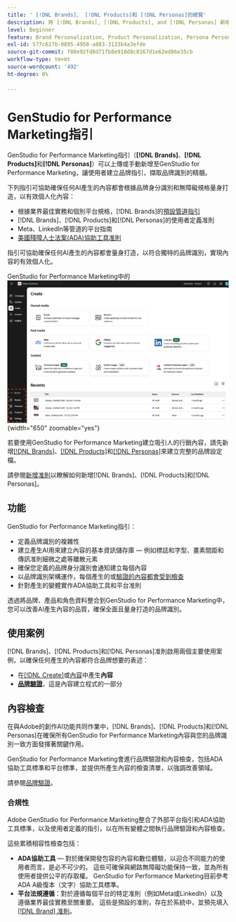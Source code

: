 ```yaml
---
title: ' [!DNL Brands]、 [!DNL Products]和 [!DNL Personas]的總覽'
description: 將 [!DNL Brands], [!DNL Products], and [!DNL Personas] 新增至GenStudio for Performance Marketing以建立完整的品牌描述檔，其中包含品牌代表的各個層面。
level: Beginner
feature: Brand Personalization, Product Personalization, Persona Personalization, Variant Generation, Generative AI
exl-id: 577c627b-0895-4958-a883-3133b4a3efde
source-git-commit: f08e92fd8d71fb8e918d8c8167d1e62ed86e35cb
workflow-type: tm+mt
source-wordcount: '492'
ht-degree: 0%

---
```


# GenStudio for Performance Marketing指引

GenStudio for Performance Marketing指引（**[!DNL Brands]**、**[!DNL Products]**&#x200B;和&#x200B;**[!DNL Personas]**）可以上傳或手動新增至GenStudio for Performance Marketing，讓使用者建立品牌指引，擷取品牌識別的精髓。

下列指引可協助確保任何AI產生的內容都會根據品牌身分識別和無障礙規格量身打造，以有效個人化內容：

* 根據業界最佳實務和個別平台規格，[!DNL Brands]的[預設管道指引](/help/user-guide/guidelines/brands.md#default-channel-guidelines)
* [!DNL Brands]、[!DNL Products]和[!DNL Personas]的使用者定義准則
* Meta、LinkedIn等管道的平台指南
* [美國殘障人士法案(ADA)協助工具准則](#compliance)

指引可協助確保任何AI產生的內容都會量身打造，以符合獨特的品牌識別，實現內容的有效個人化。

GenStudio for Performance Marketing中的![指導方針](/help/assets/guidelines.png){width="650" zoomable="yes"}

若要使用GenStudio for Performance Marketing建立吸引人的行銷內容，請先新增[[!DNL Brands]](/help/user-guide/guidelines/brands.md)、[[!DNL Products]](/help/user-guide/guidelines/products.md)和[[!DNL Personas]](/help/user-guide/guidelines/personas.md)來建立完整的品牌設定檔。

請參閱[新增准則](/help/user-guide/guidelines/add-guidelines.md)以瞭解如何新增[!DNL Brands]、[!DNL Products]和[!DNL Personas]。

## 功能

GenStudio for Performance Marketing指引：

* 定義品牌識別的複雜性
* 建立產生AI用來建立內容的基本資訊儲存庫 — 例如標誌和字型、畫素間距和傳訊准則細微之處等離散元素
* 確保您定義的品牌身分識別會通知建立每個內容
* 以品牌識別架構運作，每個產生的或[驗證的內容都會受到檢查](#brand-validation)
* 針對產生的變體實作ADA協助工具和平台准則

透過將品牌、產品和角色資料整合到GenStudio for Performance Marketing中，您可以改善AI產生內容的品質，確保全面且量身打造的品牌識別。

## 使用案例

[!DNL Brands]、[!DNL Products]和[!DNL Personas]准則啟用兩個主要使用案例，以確保任何產生的內容都符合品牌想要的表述：

* 在[[!DNL Create]](/help/user-guide/create/overview.md)或[內容](/help/user-guide/content/overview.md)中產生&#x200B;**內容**
* [**品牌驗證**](#brand-validation)，這是內容建立程式的一部分

## 內容檢查

在與Adobe的創作AI功能共同作業中，[!DNL Brands]、[!DNL Products]和[!DNL Personas]在確保所有GenStudio for Performance Marketing內容與您的品牌識別一致方面發揮著關鍵作用。

GenStudio for Performance Marketing會進行品牌驗證和內容檢查，包括ADA協助工具標準和平台標準，並提供所產生內容的檢查清單，以強調改善領域。

請參閱[品牌驗證](/help/user-guide/guidelines/brand-validation.md)。

### 合規性

Adobe GenStudio for Performance Marketing整合了外部平台指引和ADA協助工具標準，以及使用者定義的指引，以在所有變體之間執行品牌驗證和內容檢查。

這些累積相容性檢查包括：

* **ADA協助工具** — 對於確保開發包容的內容和數位體驗，以迎合不同能力的使用者而言，是必不可少的。 這些可確保與網路無障礙功能保持一致，並為所有使用者提供公平的存取權。 GenStudio for Performance Marketing目前參考ADA A級復本（文字）協助工具標準。
* **平台法規遵循**：對於遵循每個平台的特定准則（例如Meta或LinkedIn）以及遵循業界最佳實務至關重要。 這些是預設的准則，存在於系統中，並預先填入[[!DNL Brand] 准則](/help/user-guide/guidelines/brands.md#brands-guidelines)。
